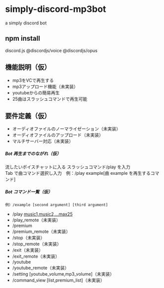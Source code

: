 # simply-discord-mp3bot
a simply discord bot

## npm install

discord.js
@discordjs/voice
@discordjs/opus

## 機能説明（仮）
- mp3をVCで再生する
- mp3アップロード機能（未実装）
- youtubeからの簡易再生
- 25曲はスラッシュコマンドで再生可能

## 要件定義（仮）

- オーディオファイルのノーマライゼーション（未実装）
- オーディオファイルのアップロード（未実装）
- マルチサーバー対応（未実装）

##### Bot 再生までのながれ（仮）

流したいボイスチャットに入る
スラッシュコマンド/play を入力  
Tab で曲コマンド選択し入力　例：/play example[曲 example を再生するコマンド]

##### Bot コマンド一覧（仮）
```例）/example [second argument] [third argument]```

- /play [music1,music2,...max25]()
- /play_remote（未実装）
- /premium
- /premium_remote（未実装）
- /stop（未実装）
- /stop_remote（未実装）
- /exit（未実装）
- /exit_remote（未実装）
- /youtube
- /youtube_remote（未実装）
- /setting [youtube_volume,mp3_volume]（未実装）
- /command_view [list,premium_list]（未実装）